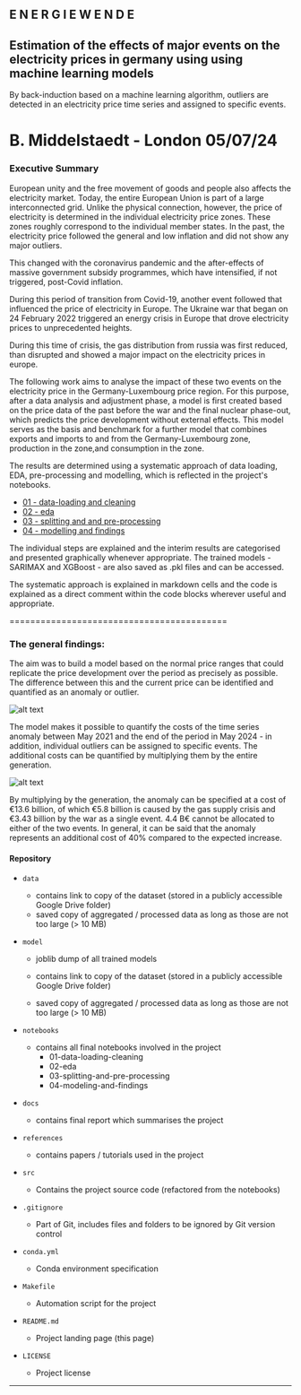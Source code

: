 
## E N E R G I E W E N D E 
## Estimation of the effects of major events on the electricity prices in germany using using machine learning models
By back-induction based on a machine learning algorithm, outliers are
detected in an electricity price time series and assigned to specific events.


B. Middelstaedt - London 05/07/24 
=========================

### Executive Summary

European unity and the free movement of goods and people also affects the electricity market. Today, the entire European Union is part of a large interconnected grid. Unlike the physical connection, however, the price of electricity is determined in the individual electricity price zones. These zones roughly correspond to the individual member states. In the past, the electricity price followed the general and low inflation and did not show any major outliers. 

This changed with the coronavirus pandemic and the after-effects of massive government subsidy programmes, which have intensified, if not triggered, post-Covid inflation. 

During this period of transition from Covid-19, another event followed that influenced the price of electricity in Europe. The Ukraine war that began on 24 February 2022 triggered an energy crisis in Europe that drove electricity prices to unprecedented heights. 

During this time of crisis, the gas distribution from russia was first reduced, than disrupted and showed a major impact on the electricity prices in europe.

The following work aims to analyse the impact of these two events on the electricity price in the Germany-Luxembourg price region. For this purpose, after a data analysis and adjustment phase, a model is first created based on the price data of the past before the war and the final nuclear phase-out, which predicts the price development without external effects. This model serves as the basis and benchmark for a further model that combines  exports and imports to and from the Germany-Luxembourg zone, production in the zone,and consumption in the zone.

The results are determined using a systematic approach of data loading, EDA, pre-processing and modelling, which is reflected in the project's notebooks.

- [01 - data-loading and cleaning](../notebooks/01-data-loading-cleaning.ipynb)
- [02 - eda ](../notebooks/02-eda.ipynb)
- [03 - splitting and and pre-processing](../notebooks/03-splitting-and-pre-processing.ipynb)
- [04 - modelling and findings](../notebooks/04-modelling-and-findings.ipynb)


The individual steps are explained and the interim results are categorised and presented graphically whenever appropriate. The trained models - SARIMAX and XGBoost - are also saved as .pkl files and can be accessed. 

The systematic approach is explained in markdown cells and the code is explained as a direct comment within the code blocks wherever useful and appropriate. 

==========================================
### The general findings:

The aim was to build a model based on the normal price ranges that could replicate the price development over the period as precisely as possible. The difference between this and the current price can be identified and quantified as an anomaly or outlier. 

![alt text](../images/image-7.png)

The model makes it possible to quantify the costs of the time series anomaly between May 2021 and the end of the period in May 2024 - in addition, individual outliers can be assigned to specific events. The additional costs can be quantified by multiplying them by the entire generation.  

![alt text](../images/image.png)

By multiplying by the generation, the anomaly can be specified at a cost of €13.6 billion, of which €5.8 billion is caused by the gas supply crisis and €3.43 billion by the war as a single event.  4.4 B€ cannot be allocated to either of the two events. In general, it can be said that the anomaly represents an additional cost of 40% compared to the expected increase. 


#### Repository 

* `data` 
    - contains link to copy of the dataset (stored in a publicly accessible Google Drive folder)
    - saved copy of aggregated / processed data as long as those are not too large (> 10 MB)

* `model`
    - joblib dump of all trained models

    - contains link to copy of the dataset (stored in a publicly accessible Google Drive folder)
    - saved copy of aggregated / processed data as long as those are not too large (> 10 MB)


* `notebooks`
    - contains all final notebooks involved in the project
        - 01-data-loading-cleaning
        - 02-eda
        - 03-splitting-and-pre-processing
        - 04-modeling-and-findings

* `docs`
    - contains final report which summarises the project

* `references`
    - contains papers / tutorials used in the project

* `src`
    - Contains the project source code (refactored from the notebooks)

* `.gitignore`
    - Part of Git, includes files and folders to be ignored by Git version control

* `conda.yml`
    - Conda environment specification

* `Makefile`
    - Automation script for the project

* `README.md`
    - Project landing page (this page)

* `LICENSE`
    - Project license


------------------------------------------------------------------------------